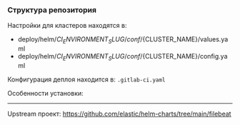 ### Структура репозитория

Настройки для кластеров находятся в:

  - deploy/helm/${CI_ENVIRONMENT_SLUG}/conf/${CLUSTER_NAME}/values.yaml
  - deploy/helm/${CI_ENVIRONMENT_SLUG}/conf/${CLUSTER_NAME}/config.yaml

Конфигурация деплоя находится в: `.gitlab-ci.yaml`

Особенности установки:
  
---

Upstream проект: https://github.com/elastic/helm-charts/tree/main/filebeat


